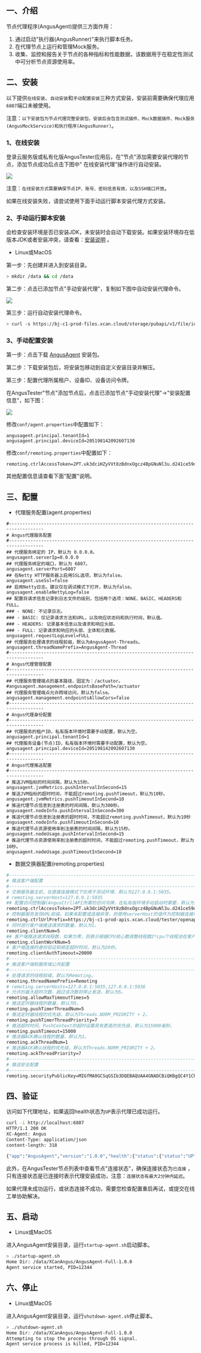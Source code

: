 [//]: # (安装节点代理)

[//]: # (=====)

## 一、介绍

节点代理程序(AngusAgent)提供三方面作用：

1. 通过启动"执行器(AngusRunner)"来执行脚本任务。
2. 在代理节点上运行和管理Mock服务。
3. 收集、监控和报告关于节点的各种指标和性能数据，该数据用于在稳定性测试中可分析节点资源使用率。

## 二、安装

以下提供`在线安装`、`自动安装`和`手动配置安装`三种方式安装，安装前需要确保代理应用`6807`端口未被使用。

注意：`以下安装包为节点代理完整安装包，安装后会包含测试插件、Mock数据插件、Mock服务(AngusMockService)和执行程序(AngusRunner)`。

### 1、在线安装

登录云服务版或私有化版AngusTester应用后，在"节点"添加需要安装代理的节点，添加节点成功后点击下图中"
在线安装代理"操作进行自动安装。

![](https://bj-c1-prod-files.xcan.cloud/storage/pubapi/v1/file/G03-01.png?fid=203622539782521085&fpt=9mMoqrYs4vB2iSeHogBklaDMiyfJt8a6E2kfUW7a)

注意：`在线安装方式需要确保节点IP、账号、密码信息有效，以及SSH端口开放`。

如果在线安装失败，请尝试使用下面手动运行脚本安装代理方式安装。

### 2、手动运行脚本安装

会检查安装环境是否已安装JDK，未安装时会自动下载安装。如果安装环境存在低版本JDK或者安装冲突，请查看：[安装说明](https://www.xcan.cloud/help/doc/205509853639082016?c=206089938364530730) 。

- Linux或MacOS

第一步：先创建并进入到安装目录。

```bash
> mkdir /data && cd /data
```

第二步：点击已添加节点"手动安装代理"，复制如下图中自动安装代理命令。

![](https://bj-c1-prod-files.xcan.cloud/storage/pubapi/v1/file/G03-02.png?fid=203622614944448724&fpt=yGZLwaG4wrAixwwjbZADCUMoRIMB8bXsdt0LIgHV)

第三步：运行自动安装代理命令。

```bash
> curl -s https://bj-c1-prod-files.xcan.cloud/storage/pubapi/v1/file/install-agent.sh?fid=245588291569582089 | bash -s 1.0.0 103622614944448579 'https://bj-c1-prod-apis.xcan.cloud/tester/openapi2p/v1/ctrl/discovery' 2PT.uk3dciHZyVVt8zBdnxOgcz4BpGNuNl3u.d241ce59daa19ns51b2e6528a3dcf7ab5 1 205198142092607130
```

### 3、手动配置安装

第一步：点击下载 [AngusAgent](https://bj-c1-prod-files.xcan.cloud/storage/pubapi/v1/file/AngusAgent-Full-1.0.0.zip?fid=248565189237014528) 安装包。

第二步：下载安装包后，将安装包移动到自定义安装目录并解压。

第三步：配置代理所属租户、设备ID、设备访问令牌。

在AngusTester"节点"添加节点后，点击已添加节点"手动安装代理"->"安装配置信息"，如下图：

![](https://bj-c1-prod-files.xcan.cloud/storage/pubapi/v1/file/G03-03.png?fid=203622614944448726&fpt=1kdKU5aTaUhlmEBDsWmrxmXd0QmbEsdAeqA0f0HV)

修改`conf/agent.properties`中配置如下：

```properties
angusagent.principal.tenantId=1
angusagent.principal.deviceId=205198142092607130
```

修改`conf/remoting.properties`中配置如下：

```properties
remoting.ctrlAccessToken=2PT.uk3dciHZyVVt8zBdnxOgcz4BpGNuNl3u.d241ce59daa19ns51b2e6528a3dcf7ab5
```

其他配置信息请查看下面"配置"说明。

## 三、配置

- 代理服务配置(agent.properties)

```
#-----------------------------------------------------------------------------------
# Angus代理服务配置
#-----------------------------------------------------------------------------------
## 代理服务绑定的 IP，默认为 0.0.0.0。
angusagent.serverIp=0.0.0.0
## 代理服务绑定的端口，默认为 6807。
angusagent.serverPort=6807
## 在Netty HTTP服务器上启用SSL选项，默认为false。
angusagent.useSsl=false
## 启用Netty日志。建议仅在调试模式下打开，默认为false。
angusagent.enableNettyLog=false
## 配置将请求信息记录到日志文件的级别，包括两个选项：NONE、BASIC、HEADERS和FULL。
### - NONE: 不记录日志。
### - BASIC: 仅记录请求方法和URL，以及响应状态码和执行时间，默认值。
### - HEADERS: 记录基本信息以及请求和响应头部。
### - FULL: 记录请求和响应的头部、主体和元数据。
angusagent.requestLogLevel=FULL
## 代理服务处理请求的线程前缀，默认为AngusAgent-Threads。
angusagent.threadNamePrefix=AngusAgent-Thread
#-----------------------------------------------------------------------------------
# Angus代理管理配置
#-----------------------------------------------------------------------------------
## 代理服务管理端点的基本路径，固定为：/actuator。
#angusagent.management.endpointsBasePath=/actuator
## 代理服务管理端点允许跨域访问，默认为false。
angusagent.management.endpointsAllowCors=false
#-----------------------------------------------------------------------------------
# Angus代理身份配置
#-----------------------------------------------------------------------------------
## 代理服务的租户ID，私有版本环境时需要手动配置，默认为空。
angusagent.principal.tenantId=1
## 代理服务设备(节点)ID，私有版本环境时需要手动配置，默认为空。
angusagent.principal.deviceId=205198142092607130
#-----------------------------------------------------------------------------------
# Angus代理推送配置
#-----------------------------------------------------------------------------------
# 推送JVM指标的时间间隔，默认为15秒。
angusagent.jvmMetrics.pushIntervalInSecond=15
# 推送JVM指标的超时时间，不能超过remoting.pushTimeout，默认为10秒。
angusagent.jvmMetrics.pushTimeoutInSecond=10
# 推送代理节点信息到注册表的时间间隔，默认为300秒。
angusagent.nodeInfo.pushIntervalInSecond=300
# 推送代理节点信息到注册表的超时时间，不能超过remoting.pushTimeout，默认为10秒
angusagent.nodeInfo.pushTimeoutInSecond=10
# 推送代理节点资源使用率到注册表的时间间隔，默认为15秒。
angusagent.nodeUsage.pushIntervalInSecond=15
# 推送代理节点资源使用率到注册表的超时时间，不能超过remoting.pushTimeout，默认为10秒。
angusagent.nodeUsage.pushTimeoutInSecond=10
```

- 数据交换器配置(remoting.properties)

```bash
#-----------------------------------------------------------------------------------
# 推送客户端配置
#-----------------------------------------------------------------------------------
# 交换服务器主机，在直接连接模式下仅用于测试环境，默认为127.0.0.1:5035。
# remoting.serverHost=127.0.0.1:5035
## 配置访问控制器(AngusCtrl)API所需的访问令牌，在私有版环境手动启动时需要，默认为空。
remoting.ctrlAccessToken=2PT.uk3dciHZyVVt8zBdnxOgcz4BpGNuNl3u.d241ce59daa19ns51b2e6528a3dcf7ab5
# 控制器服务发现URL前缀，如果未配置或连接异常，则使用serverHost的值作为控制器连接地址。
remoting.ctrlUrlPrefix=https://bj-c1-prod-apis.xcan.cloud/tester/openapi2p/v1/ctrl/discovery
# 同时进行客户端推送请求的数量，默认为1。
remoting.clientNum=5
## 客户端推送请求线程数，如果为零，则表示根据CPU核心数调整线程数2*cpu个线程池在客户端上运行，默认为1。
remoting.clientWorkNum=5
# 客户端连接的身份验证和绑定超时时间，默认为20秒。
remoting.clientAuthTimeout=20000
#-----------------------------------------------------------------------------------
# 推送客户端和服务端公共配置
#-----------------------------------------------------------------------------------
# 处理请求的线程前缀，默认为Remoting。
remoting.threadNamePrefix=Remoting
# remoting.serverHosts=127.0.0.1:5035,127.0.0.1:5036
# 允许的最大超时次数，超过该次数将停止发送，默认为5。
remoting.allowMaxTimeoutTimes=5
# 推送定时器线程的数量，默认为5。
remoting.pushTimerThreadNum=5
# 推送定时器线程的优先级，默认为Threads.NORM_PRIORITY + 2。
remoting.pushTimerThreadPriority=7
# 推送超时时间，PushContext的超时设置具有更高的优先级，默认为15000毫秒。
remoting.pushTimeout=15000
# 推送器ACK确认线程的数量，默认为1。
remoting.ackThreadNum=1
# 推送器ACK确认线程的优先级，默认为Threads.NORM_PRIORITY + 2。
remoting.ackThreadPriority=7
#-----------------------------------------------------------------------------------
# 推送安全配置
#-----------------------------------------------------------------------------------
remoting.securityPublicKey=MIGfMA0GCSqGSIb3DQEBAQUAA4GNADCBiQKBgQC4Y1ChYPYPDKuKbawHF4Go9Ewp54eB39czWY2h9XcTs24jXkvmR6dHg06Zj0intj/HLsTHa+FEy14yLE6JYH3dd9qHqCRiMXKktm7g3EceA5mehbbgqDs8jxet7chQz56v925pHsl1z82OIzpJXhXgChQd5HXY5OKYaWvFvbyYWwIDAQAB
```

## 四、验证

访问如下代理地址，如果返回health状态为`UP`表示代理已成功运行。

```bash
curl -i http://localhost:6807
HTTP/1.1 200 OK
XC-Agent: Angus
Content-Type: application/json
content-length: 318

{"app":"AngusAgent","version":"1.0.0","health":{"status":{"status":"UP"}},"uptime":"583846816","home":"/data/XCanAngus/AngusAgent-Full-1.0.0/","principal":{"principal.deviceId":"205198142092607130","principal.tenantId":"1"},"server":{"port":6807,"ip":"0.0.0.0"},"diskSpace":{"total":"63278391296","used":"4842176512"}}
```

此外，在AngusTester节点列表中查看节点"连接状态"，确保连接状态为`已连接`
，只有连接状态是已连接时表示代理安装成功，注意：`连接状态有最大2分钟内延迟`。

如果代理未成功运行，或状态连接不成功，需要您检查配置重启再试，或提交在线工单协助解决。

## 五、启动

- Linux或MacOS

进入AngusAgent安装目录，运行`startup-agent.sh`启动脚本。

```bash
> ./startup-agent.sh
Home Dir: /data/XCanAngus/AngusAgent-Full-1.0.0
Agent service started, PID=12344
```

## 六、停止

- Linux或MacOS

进入AngusAgent安装目录，运行`shutdown-agent.sh`停止脚本。

```bash
> ./shutdown-agent.sh
Home Dir: /data/XCanAngus/AngusAgent-Full-1.0.0
Attempting to stop the process through OS signal.
Agent service process is killed, PID=12344
```


